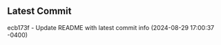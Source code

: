 
## Latest Commit
ecb173f - Update README with latest commit info (2024-08-29 17:00:37 -0400) <Yunxi-Zhou>
